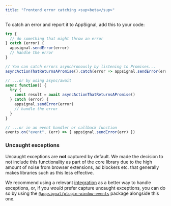 ```yaml
---
title: "Frontend error catching <sup>beta</sup>"
---
```


To catch an error and report it to AppSignal, add this to your code:

```javascript
try {
  // do something that might throw an error
} catch (error) {
  appsignal.sendError(error)
  // handle the error
}

// You can catch errors asynchronously by listening to Promises...
asyncActionThatReturnsAPromise().catch(error => appsignal.sendError(error))

// ...or by using async/await
async function() {
  try {
    const result = await asyncActionThatReturnsAPromise()
  } catch (error) {
    appsignal.sendError(error)
    // handle the error
  }
}

// ...or in an event handler or callback function
events.on("event", (err) => { appsignal.sendError(err) })
```

### Uncaught exceptions

Uncaught exceptions are **not** captured by default. We made the decision to not include this functionality as part of the core library due to the high amount of noise from browser extensions, ad blockers etc. that generally makes libraries such as this less effective.

We recommend using a relevant [integration](/front-end/integrations/) as a better way to handle exceptions, or, if you *would* prefer capture uncaught exceptions, you can do so by using the [`@appsignal/plugin-window-events`](/front-end/plugins/plugin-window-events.html) package alongside this one.
